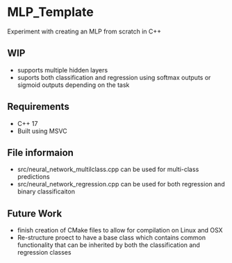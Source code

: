 # MLP_Template
Experiment with creating an MLP from scratch in C++
## WIP
- supports multiple hidden layers
- suports both classification and regression using softmax outputs or sigmoid outputs depending on the task
## Requirements
- C++ 17
- Built using MSVC
## File informaion
- src/neural_network_multilclass.cpp can be used for multi-class predictions
- src/neural_network_regression.cpp can be used for both regression and binary classificaiton
## Future Work
- finish creation of CMake files to allow for compilation on Linux and OSX
- Re-structure proect to have a base class which contains common functionality that can be inherited by both the classification and regression classes
